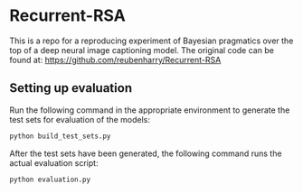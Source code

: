 # Recurrent-RSA
This is a repo for a reproducing experiment of Bayesian pragmatics over the top of a deep neural image captioning model. 
The original code can be found at: https://github.com/reubenharry/Recurrent-RSA

## Setting up evaluation

Run the following command in the appropriate environment to generate the test sets for evaluation of the models:

```bash
python build_test_sets.py
```

After the test sets have been generated, the following command runs the actual evaluation script:

```bash
python evaluation.py
```